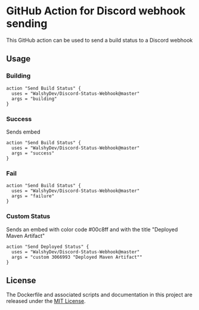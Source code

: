 # GitHub Action for Discord webhook sending
This GitHub action can be used to send a build status to a Discord webhook

## Usage
### Building
```
action "Send Build Status" {
  uses = "WalshyDev/Discord-Status-Webhook@master"
  args = "building"
}
```

### Success
Sends embed
```
action "Send Build Status" {
  uses = "WalshyDev/Discord-Status-Webhook@master"
  args = "success"
}
```

### Fail
```
action "Send Build Status" {
  uses = "WalshyDev/Discord-Status-Webhook@master"
  args = "failure"
}
```

### Custom Status
Sends an embed with color code #00c8ff and with the title "Deployed Maven Artifact"
```
action "Send Deployed Status" {
  uses = "WalshyDev/Discord-Status-Webhook@master"
  args = "custom 3066993 "Deployed Maven Artifact""
}
```

## License
The Dockerfile and associated scripts and documentation in this project are released under the [MIT License](LICENSE.md).